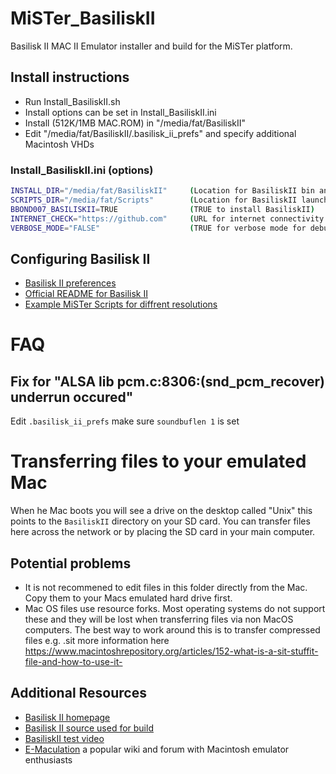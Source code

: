 # MiSTer_BasiliskII
Basilisk II MAC II Emulator installer and build for the MiSTer platform.

## Install instructions
- Run Install_BasiliskII.sh
- Install options can be set in Install_BasiliskII.ini 
- Install (512K/1MB MAC.ROM) in "/media/fat/BasiliskII"
- Edit "/media/fat/BasiliskII/.basilisk_ii_prefs" and specify additional Macintosh VHDs

### Install_BasiliskII.ini (options)
```bash
INSTALL_DIR="/media/fat/BasiliskII"     (Location for BasiliskII bin and libs) 
SCRIPTS_DIR="/media/fat/Scripts"        (Location for BasiliskII launcher script) 
BBOND007_BASILISKII=TRUE                (TRUE to install BasiliskII)
INTERNET_CHECK="https://github.com"     (URL for internet connectivity test)
VERBOSE_MODE="FALSE"                    (TRUE for verbose mode for debugging issues)
```

## Configuring Basilisk II

- [Basilisk II preferences](https://github.com/sentient06/Medusa/wiki/Basilisk-II-preferences-on-OSX-and-Unix)
- [Official README for Basilisk II]()
- [Example MiSTer Scripts for diffrent resolutions](https://github.com/bbond007/MiSTer_BasiliskII/tree/master/Example_Scripts)

# FAQ

## Fix for "ALSA lib pcm.c:8306:(snd_pcm_recover) underrun occured"
Edit `.basilisk_ii_prefs` make sure `soundbuflen 1` is set

# Transferring files to your emulated Mac
When he Mac boots you will see a drive on the desktop called "Unix" this points to the `BasiliskII` directory on your SD card. You can transfer files here across the network or by placing the SD card in your main computer.

## Potential problems
- It is not recommened to edit files in this folder directly from the Mac. Copy them to your Macs emulated hard drive first.
- Mac OS files use resource forks. Most operating systems do not support these and they will be lost when transferring files via non MacOS computers. The best way to work around this is to transfer compressed files e.g. .sit more information here https://www.macintoshrepository.org/articles/152-what-is-a-sit-stuffit-file-and-how-to-use-it-

## Additional Resources
- [Basilisk II homepage](http://basilisk.cebix.net/)
- [Basilisk II source used for build](https://github.com/bbond007/macemu)
- [BasiliskII test video](https://youtu.be/i1sd9KeK1vQ)
- [E-Maculation](https://www.emaculation.com) a popular wiki and forum with Macintosh emulator enthusiasts